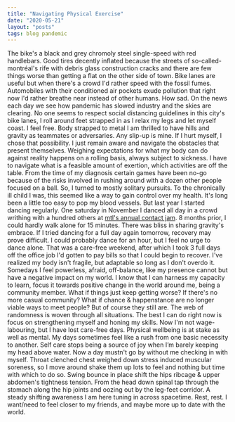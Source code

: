 ```yaml
---
title: "Navigating Physical Exercise"
date: "2020-05-21"
layout: "posts"
tags: blog pandemic
---
```


The bike's a black and grey chromoly steel single-speed with red handlebars. Good tires decently inflated because the streets of so-called-montréal's rife with debris glass construction cracks and there are few things worse than getting a flat on the other side of town. Bike lanes are useful but when there's a crowd I'd rather speed with the fossil fumes. Automobiles with their conditioned air pockets exude pollution that right now I'd rather breathe near instead of other humans. How sad. On the news each day we see how pandemic has slowed industry and the skies are clearing. No one seems to respect social distancing guidelines in this city's bike lanes, I roll around feet strapped in as I relax my legs and let myself coast. I feel free. Body strapped to metal I am thrilled to have hills and gravity as teammates or adversaries. Any slip-up is mine. If I hurt myself, I chose that possibility. I just remain aware and navigate the obstacles that present themselves. Weighing expectations for what my body can do against reality happens on a rolling basis, always subject to sickness. I have to navigate what is a feasible amount of exertion, which activities are off the table. From the time of my diagnosis certain games have been no-go because of the risks involved in rushing around with a dozen other people focused on a ball. So, I turned to mostly solitary pursuits. To the chronically ill child I was, this seemed like a way to gain control over my health. It's long been a little too easy to pop my blood vessels. But last year I started dancing regularly. One saturday in November I danced all day in a crowd writhing with a hundred others at [mtl's annual contact jam](http://contactimpro.org/?-Jam-annuel-&lang=fr). 8 months prior, I could hardly walk alone for 15 minutes. There was bliss in sharing gravity's embrace. If I tried dancing for a full day again tomorrow, recovery may prove difficult. I could probably dance for an hour, but I feel no urge to dance alone. That was a care-free weekend, after which I took 3 full days off the office job I'd gotten to pay bills so that I could begin to recover. I've realized my body isn't fragile, but adaptable so long as I don't overdo it. Somedays I feel powerless, afraid, off-balance, like my presence cannot but have a negative impact on my world. I know that I can harness my capacity to learn, focus it towards positive change in the world around me, being a community member. What if things just keep getting worse? If there's no more casual community? What if chance & happenstance are no longer viable ways to meet people? But of course they still are. The web of randomness is woven through all situations. The best I can do right now is focus on strengthening myself and honing my skills. Now I'm not wage-labouring, but I have lost care-free days. Physical wellbeing is at stake as well as mental. My days sometimes feel like a rush from one basic necessity to another. Self care stops being a source of joy when I’m barely keeping my head above water. Now a day mustn't go by without me checking in with myself. Throat clenched chest weighed down stress induced muscular soreness, so I move around shake them up lots to feel and nothing but time with which to do so. Swing bounce in place shift the hips ribcage & upper abdomen's tightness tension. From the head down spinal tap through the stomach along the hip joints and oozing out by the leg-feet corridor. A steady shifting awareness I am here tuning in across spacetime. Rest, rest. I want/need to feel closer to my friends, and maybe more up to date with the world.
